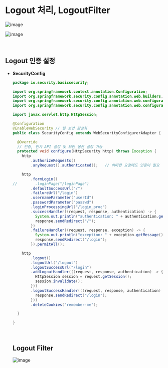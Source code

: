 # Logout 처리, LogoutFilter

![image](https://user-images.githubusercontent.com/43431081/89965684-52246000-dc88-11ea-8888-6074ead27f7a.png)

![image](https://user-images.githubusercontent.com/43431081/89965738-74b67900-dc88-11ea-9b8f-ae06bc554cbe.png)

<br>

## Logout 인증 설정

* **SecurityConfig**

  ```java
  package io.security.basicsecurity;
  
  import org.springframework.context.annotation.Configuration;
  import org.springframework.security.config.annotation.web.builders.HttpSecurity;
  import org.springframework.security.config.annotation.web.configuration.EnableWebSecurity;
  import org.springframework.security.config.annotation.web.configuration.WebSecurityConfigurerAdapter;
  
  import javax.servlet.http.HttpSession;
  
  @Configuration
  @EnableWebSecurity // 웹 보안 활성화
  public class SecurityConfig extends WebSecurityConfigurerAdapter {
  
    @Override
    // 인증, 인가 API 설정 및 보안 옵션 설정 가능
    protected void configure(HttpSecurity http) throws Exception {
      http
          .authorizeRequests()
          .anyRequest().authenticated();   // 어떠한 요청에도 인증이 필요
  
      http
          .formLogin()
  //        .loginPage("/loginPage")
          .defaultSuccessUrl("/")
          .failureUrl("/login")
          .usernameParameter("userId")
          .passwordParameter("passwd")
          .loginProcessingUrl("/login_proc")
          .successHandler((request, response, authentication) -> {
            System.out.println("authentication: " + authentication.getName());
            response.sendRedirect("/");
          })
          .failureHandler((request, response, exception) -> {
            System.out.println("exception: " + exception.getMessage());
            response.sendRedirect("/login");
          }).permitAll();
  
      http
          .logout()
          .logoutUrl("/logout")
          .logoutSuccessUrl("/login")
          .addLogoutHandler(((request, response, authentication) -> {
            HttpSession session = request.getSession();
            session.invalidate();
          }))
          .logoutSuccessHandler(((request, response, authentication) -> {
            response.sendRedirect("/login");
          }))
          .deleteCookies("remember-me");
  
    }
  
  }
  ```

  <br>

  ## Logout Filter

  ![image](https://user-images.githubusercontent.com/43431081/89966148-70d72680-dc89-11ea-9f8f-a7e79ef66d48.png)